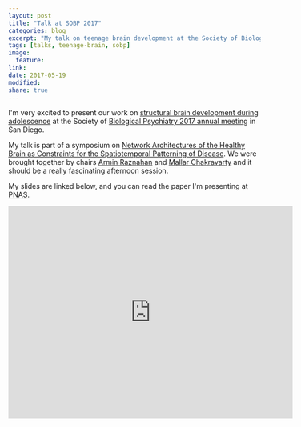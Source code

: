 ```yaml
---
layout: post
title: "Talk at SOBP 2017"
categories: blog
excerpt: "My talk on teenage brain development at the Society of Biological Psychiatry 2017 annual meeting."
tags: [talks, teenage-brain, sobp]
image:
  feature:
link:
date: 2017-05-19
modified:
share: true
---
```


I'm very excited to present our work on [structural brain development during adolescence]() at the Society of [Biological Psychiatry 2017 annual meeting](https://www.sobp.org/
) in San Diego.

My talk is part of a symposium on [Network Architectures of the Healthy Brain as Constraints for the
Spatiotemporal Patterning of Disease](https://sobp.societyconference.com/user/server/submission_pdf.php). We were brought together by chairs [Armin Raznahan](https://twitter.com/bogglerapture) and [Mallar Chakravarty](https://twitter.com/mallarchkrvrty1) and it should be a really fascinating afternoon session.

My slides are linked below, and you can read the paper I'm presenting at [PNAS](https://doi.org/10.1073/pnas.1601745113).

<iframe src="https://widgets.figshare.com/articles/5024930/embed?show_title=1" width="568" height="426" frameborder="0"></iframe>
